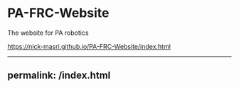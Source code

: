 # PA-FRC-Website
The website for PA robotics 

https://nick-masri.github.io/PA-FRC-Website/index.html


---
permalink: /index.html
---
